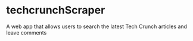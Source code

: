 # techcrunchScraper
A web app that allows users to search the latest Tech Crunch articles and leave comments
